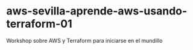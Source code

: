 # aws-sevilla-aprende-aws-usando-terraform-01
Workshop sobre AWS y Terraform para iniciarse en el mundillo
